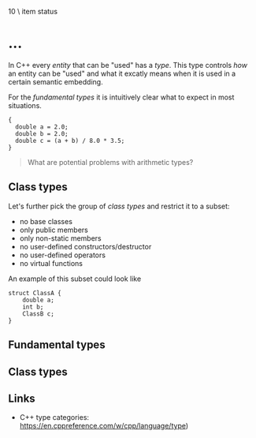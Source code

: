 10 \\ item status
# ...
In C++ every *entity* that can be "used" has a *type*.
This type controls *how* an entity can be "used" and what it excatly means when it is used in a certain semantic embedding.

For the *fundamental types* it is intuitively clear what to expect in most situations.
```pmans
{
  double a = 2.0;
  double b = 2.0;
  double c = (a + b) / 8.0 * 3.5;
}
```
> What are potential problems with arithmetic types?

## Class types

Let's further pick the group of *class types* and restrict it to a subset:
- no base classes
- only public members 
- only non-static members 
- no user-defined constructors/destructor
- no user-defined operators
- no virtual functions

An example of this subset could look like
```pmans
struct ClassA {
    double a;
    int b;
    ClassB c;
}
```


## Fundamental types

## Class types

## Links
- C++ type categories: https://en.cppreference.com/w/cpp/language/type)